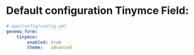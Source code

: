 # Default configuration Tinymce Field:

``` yml
# app/config/config.yml
genemu_form:
    tinymce:
        enabled: true
        theme:   advanced
```
